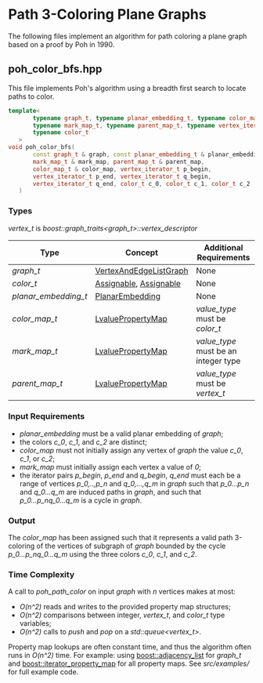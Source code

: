 # Path 3-Coloring Plane Graphs

 The following files implement an algorithm for path coloring a plane graph
 based on a proof by Poh in 1990.

## poh_color_bfs.hpp

 This file implements Poh's algorithm using a breadth first search to locate
 paths to color.
 

 ```c++
template<
        typename graph_t, typename planar_embedding_t, typename color_map_t,
        typename mark_map_t, typename parent_map_t, typename vertex_iterator_t,
        typename color_t
    >
void poh_color_bfs(
        const graph_t & graph, const planar_embedding_t & planar_embedding,
        mark_map_t & mark_map, parent_map_t & parent_map,
        color_map_t & color_map, vertex_iterator_t p_begin,
        vertex_iterator_t p_end, vertex_iterator_t q_begin,
        vertex_iterator_t q_end, color_t c_0, color_t c_1, color_t c_2
    )
 ```

### Types

 *vertex_t* is *boost::graph_traits<graph_t>::vertex_descriptor*
 
 | Type | Concept | Additional Requirements |
 | ---- | ------- | ----- |
 | *graph_t* | [VertexAndEdgeListGraph](http://www.boost.org/doc/libs/1_64_0/libs/graph/doc/VertexAndEdgeListGraph.html) | None |
 | *color_t* | [Assignable](http://www.sgi.com/tech/stl/EqualityComparable.html), [Assignable](http://www.boost.org/doc/libs/1_64_0/libs/utility/Assignable.html) | None |
 | *planar_embedding_t* | [PlanarEmbedding](http://www.boost.org/doc/libs/1_64_0/libs/graph/doc/PlanarEmbedding.html) | None |
 | *color_map_t* | [LvaluePropertyMap](http://www.boost.org/doc/libs/1_64_0/libs/property_map/doc/LvaluePropertyMap.html) | *value_type* must be *color_t* |
 | *mark_map_t* | [LvaluePropertyMap](http://www.boost.org/doc/libs/1_64_0/libs/property_map/doc/LvaluePropertyMap.html) | *value_type* must be an integer type |
 | *parent_map_t* | [LvaluePropertyMap](http://www.boost.org/doc/libs/1_64_0/libs/property_map/doc/LvaluePropertyMap.html) | *value_type* must be *vertex_t* |

### Input Requirements

 - *planar_embedding* must be a valid planar embedding of *graph*;
 - the colors *c_0*, *c_1*, and *c_2* are distinct;
 - *color_map* must not initially assign any vertex of *graph* the value *c_0*,
   *c_1*, or *c_2*;
 - *mark_map* must initially assign each vertex a value of *0*;
 - the iterator pairs *p_begin*, *p_end* and *q_begin*, *q_end* must each be a
   range of vertices *p_0,..,p_n* and *q_0,...,q_m* in *graph* such that *p_0...p_n*
   and *q_0...q_m* are induced paths in *graph*, and such that *p_0...p_nq_0...q_m*
   is a cycle in *graph*.

### Output

 The *color_map* has been assigned such that it represents a valid path
 3-coloring of the vertices of subgraph of *graph* bounded by the cycle
 *p_0...p_nq_0...q_m* using the three colors *c_0*, *c_1*, and *c_2*.

### Time Complexity
 
 A call to *poh_path_color* on input *graph* with *n* vertices makes at most:
 
 - *O(n^2)* reads and writes to the provided property map structures;
 - *O(n^2)* comparisons between integer, *vertex_t*, and *color_t* type variables;
 - *O(n^2)* calls to *push* and *pop* on a *std::queue<vertex_t>*.
 
 Property map lookups are often constant time, and thus the algorithm often runs
 in *O(n^2)* time. For example: using
 [boost::adjacency_list](http://www.boost.org/doc/libs/1_64_0/libs/graph/doc/adjacency_list.html)
 for *graph_t* and
 [boost::iterator_property_map](http://www.boost.org/doc/libs/1_64_0/libs/property_map/doc/iterator_property_map.html)
 for all property maps. See *src/examples/* for full example code.
 
